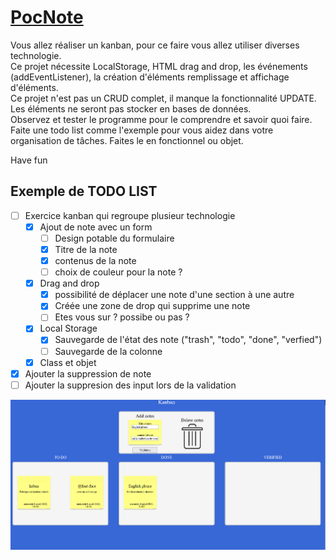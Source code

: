 # [PocNote](https://rubenavone.github.io/Kanban-exercice/public/)

Vous allez réaliser un kanban, pour ce faire vous allez utiliser diverses technologie.  
Ce projet nécessite LocalStorage, HTML drag and drop, les événements (addEventListener), la création d'éléments remplissage et affichage d'éléments.  
Ce projet n'est pas un CRUD complet, il manque la fonctionnalité UPDATE.
Les éléments ne seront pas stocker en bases de données.  
Observez et tester le programme pour le comprendre et savoir quoi faire.  
Faite une todo list comme l'exemple pour vous aidez dans votre organisation de tâches.
Faites le en fonctionnel ou objet.

Have fun


## Exemple de TODO LIST
- [ ] Exercice kanban qui regroupe plusieur technologie  
    - [x] Ajout de note avec un form
        - [ ] Design potable du formulaire  
        - [x] Titre de la note  
        - [x] contenus de la note  
        - [ ] choix de couleur pour la note ?  
    - [x] Drag and drop  
        - [x] possibilité de déplacer une note d'une section à une autre   
        - [x] Créée une zone de drop qui supprime une note  
        - [ ] Etes vous sur ? possibe ou pas ?   
    - [x] Local Storage  
        - [x] Sauvegarde de l'état des note ("trash", "todo", "done", "verfied")  
        - [ ] Sauvegarde de la colonne   
    - [x] Class et objet   

- [x] Ajouter la suppression de note  
- [ ] Ajouter la suppresion des input lors de la validation  

![example](kanban.PNG)
